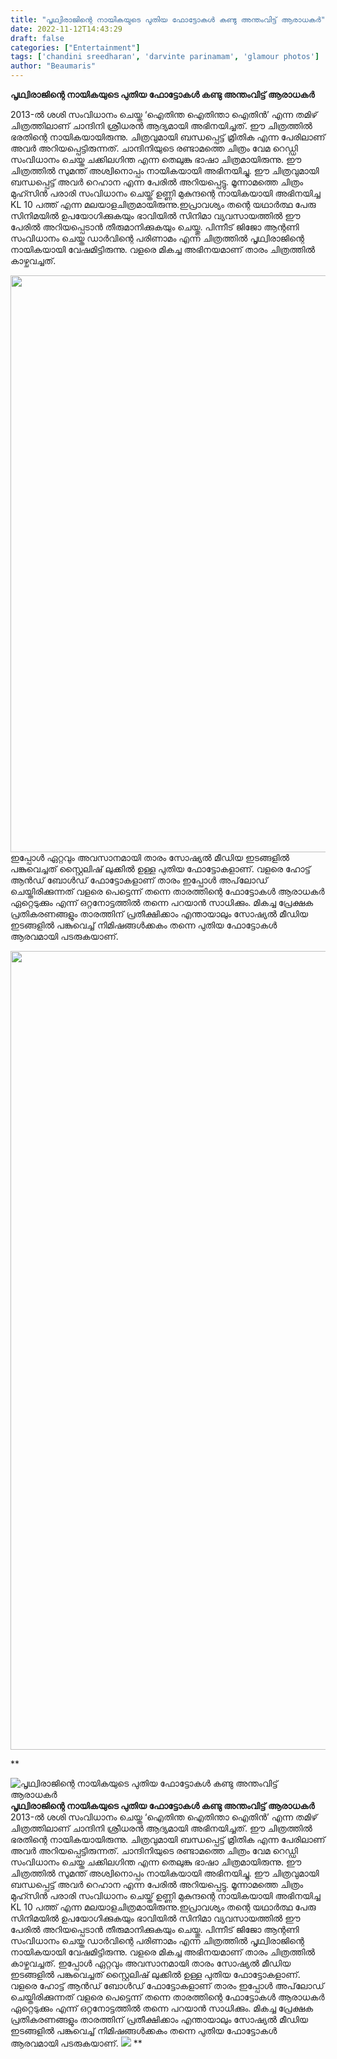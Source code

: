 ```yaml
---
title: "പൃഥ്വിരാജിന്റെ നായികയുടെ പുതിയ ഫോട്ടോകൾ കണ്ടു അന്തംവിട്ട് ആരാധകർ"
date: 2022-11-12T14:43:29
draft: false
categories: ["Entertainment"]
tags: ['chandini sreedharan', 'darvinte parinamam', 'glamour photos']
author: "Beaumaris"
---
```


<strong>പൃഥ്വിരാജിന്റെ നായികയുടെ പുതിയ ഫോട്ടോകൾ കണ്ടു അന്തംവിട്ട് ആരാധകർ</strong>

2013-ൽ ശശി സംവിധാനം ചെയ്ത ‘ഐതിന്ത ഐതിന്താ ഐതിൻ’ എന്ന തമിഴ് ചിത്രത്തിലാണ് ചാന്ദിനി ശ്രീധരൻ ആദ്യമായി അഭിനയിച്ചത്. ഈ ചിത്രത്തിൽ ഭരതിന്റെ നായികയായിരുന്നു. ചിത്രവുമായി ബന്ധപ്പെട്ട് മ്രിതിക എന്ന പേരിലാണ് അവർ അറിയപ്പെട്ടിരുന്നത്. ചാന്ദിനിയുടെ രണ്ടാമത്തെ ചിത്രം വേമ റെഡ്ഡി സംവിധാനം ചെയ്ത ചക്കിലഗിന്ത എന്ന തെലുങ്കു ഭാഷാ ചിത്രമായിരുന്നു. ഈ ചിത്രത്തിൽ സുമന്ത് അശ്വിനൊപ്പം നായികയായി അഭിനയിച്ചു. ഈ ചിത്രവുമായി ബന്ധപ്പെട്ട് അവർ റെഹാന എന്ന പേരിൽ അറിയപ്പെട്ടു. മൂന്നാമത്തെ ചിത്രം മുഹ്സിൻ പരാരി സംവിധാനം ചെയ്ത് ഉണ്ണി മുകുന്ദന്റെ നായികയായി അഭിനയിച്ച KL 10 പത്ത് എന്ന മലയാളചിത്രമായിരുന്നു.ഇപ്രാവശ്യം തന്റെ യഥാർത്ഥ പേരു സിനിമയിൽ ഉപയോഗിക്കുകയും ഭാവിയിൽ സിനിമാ വ്യവസായത്തിൽ ഈ പേരിൽ അറിയപ്പെടാൻ തീരുമാനിക്കുകയും ചെയ്തു. പിന്നീട് ജിജോ ആന്റണി സംവിധാനം ചെയ്ത ഡാർവിന്റെ പരിണാമം എന്ന ചിത്രത്തിൽ പൃഥ്വിരാജിന്റെ നായികയായി വേഷമിട്ടിരുന്നു. വളരെ മികച്ച അഭിനയമാണ് താരം ചിത്രത്തിൽ കാഴ്ചവച്ചത്.

<img class=" wp-image-358748 aligncenter" src="https://cdn.boolokam.com/articles/2022/11/dqdr2rr.jpg" alt="" width="714" height="923" />ഇപ്പോൾ ഏറ്റവും അവസാനമായി താരം സോഷ്യൽ മീഡിയ ഇടങ്ങളിൽ പങ്കുവെച്ചത് സ്റ്റൈലിഷ് ലുക്കിൽ ഉള്ള പുതിയ ഫോട്ടോകളാണ്. വളരെ ഹോട്ട് ആൻഡ് ബോൾഡ് ഫോട്ടോകളാണ് താരം ഇപ്പോൾ അപ്‌ലോഡ് ചെയ്തിരിക്കുന്നത് വളരെ പെട്ടെന്ന് തന്നെ താരത്തിന്റെ ഫോട്ടോകൾ ആരാധകർ ഏറ്റെടുക്കും എന്ന് ഒറ്റനോട്ടത്തിൽ തന്നെ പറയാൻ സാധിക്കും. മികച്ച പ്രേക്ഷക പ്രതികരണങ്ങളും താരത്തിന് പ്രതീക്ഷിക്കാം എന്തായാലും സോഷ്യൽ മീഡിയ ഇടങ്ങളിൽ പങ്കുവെച്ച് നിമിഷങ്ങൾക്കകം തന്നെ പുതിയ ഫോട്ടോകൾ ആരവമായി പടരുകയാണ്.

<img class=" wp-image-358749 aligncenter" src="https://cdn.boolokam.com/articles/2022/11/frrrrrrr.jpg" alt="" width="719" height="1278" />

**


![പൃഥ്വിരാജിന്റെ നായികയുടെ പുതിയ ഫോട്ടോകൾ കണ്ടു അന്തംവിട്ട് ആരാധകർ](https://cdn.boolokam.com/articles/2022/11/dqdr2rr.jpg)**പൃഥ്വിരാജിന്റെ നായികയുടെ പുതിയ ഫോട്ടോകൾ കണ്ടു അന്തംവിട്ട് ആരാധകർ** 2013-ൽ ശശി സംവിധാനം ചെയ്ത ‘ഐതിന്ത ഐതിന്താ ഐതിൻ’ എന്ന തമിഴ് ചിത്രത്തിലാണ് ചാന്ദിനി ശ്രീധരൻ ആദ്യമായി അഭിനയിച്ചത്. ഈ ചിത്രത്തിൽ ഭരതിന്റെ നായികയായിരുന്നു. ചിത്രവുമായി ബന്ധപ്പെട്ട് മ്രിതിക എന്ന പേരിലാണ് അവർ അറിയപ്പെട്ടിരുന്നത്. ചാന്ദിനിയുടെ രണ്ടാമത്തെ ചിത്രം വേമ റെഡ്ഡി സംവിധാനം ചെയ്ത ചക്കിലഗിന്ത എന്ന തെലുങ്കു ഭാഷാ ചിത്രമായിരുന്നു. ഈ ചിത്രത്തിൽ സുമന്ത് അശ്വിനൊപ്പം നായികയായി അഭിനയിച്ചു. ഈ ചിത്രവുമായി ബന്ധപ്പെട്ട് അവർ റെഹാന എന്ന പേരിൽ അറിയപ്പെട്ടു. മൂന്നാമത്തെ ചിത്രം മുഹ്സിൻ പരാരി സംവിധാനം ചെയ്ത് ഉണ്ണി മുകുന്ദന്റെ നായികയായി അഭിനയിച്ച KL 10 പത്ത് എന്ന മലയാളചിത്രമായിരുന്നു.ഇപ്രാവശ്യം തന്റെ യഥാർത്ഥ പേരു സിനിമയിൽ ഉപയോഗിക്കുകയും ഭാവിയിൽ സിനിമാ വ്യവസായത്തിൽ ഈ പേരിൽ അറിയപ്പെടാൻ തീരുമാനിക്കുകയും ചെയ്തു. പിന്നീട് ജിജോ ആന്റണി സംവിധാനം ചെയ്ത ഡാർവിന്റെ പരിണാമം എന്ന ചിത്രത്തിൽ പൃഥ്വിരാജിന്റെ നായികയായി വേഷമിട്ടിരുന്നു. വളരെ മികച്ച അഭിനയമാണ് താരം ചിത്രത്തിൽ കാഴ്ചവച്ചത്. ഇപ്പോൾ ഏറ്റവും അവസാനമായി താരം സോഷ്യൽ മീഡിയ ഇടങ്ങളിൽ പങ്കുവെച്ചത് സ്റ്റൈലിഷ് ലുക്കിൽ ഉള്ള പുതിയ ഫോട്ടോകളാണ്. വളരെ ഹോട്ട് ആൻഡ് ബോൾഡ് ഫോട്ടോകളാണ് താരം ഇപ്പോൾ അപ്‌ലോഡ് ചെയ്തിരിക്കുന്നത് വളരെ പെട്ടെന്ന് തന്നെ താരത്തിന്റെ ഫോട്ടോകൾ ആരാധകർ ഏറ്റെടുക്കും എന്ന് ഒറ്റനോട്ടത്തിൽ തന്നെ പറയാൻ സാധിക്കും. മികച്ച പ്രേക്ഷക പ്രതികരണങ്ങളും താരത്തിന് പ്രതീക്ഷിക്കാം എന്തായാലും സോഷ്യൽ മീഡിയ ഇടങ്ങളിൽ പങ്കുവെച്ച് നിമിഷങ്ങൾക്കകം തന്നെ പുതിയ ഫോട്ടോകൾ ആരവമായി പടരുകയാണ്. ![](https://cdn.boolokam.com/articles/2022/11/frrrrrrr.jpg) **
